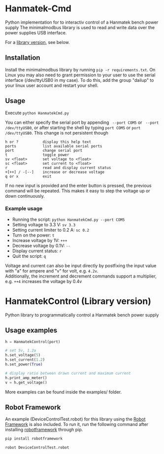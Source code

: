 # Hanmatek-Cmd
Python implementation for to interactiv control of a Hanmatek bench power supply
The minimalmodbus library is used to read and write data over the power supplies USB interface.

For a [library version](#lib_ver_), see below.

## Installation
Install the minimalmodbus library by running `pip -r requirements.txt`.
On Linux you may also need to grant permission to your user to use the serial interface (/dev/ttyUSB0 in my case).
To do this, add the group "dailup" to your linux user account and restart your shell.

## Usage
Execute `python HanmatekCmd.py`

You can either specify the serial port by appending ` --port COM5` or ` --port /dev/ttyUSB0`, or after starting the shell by typing `port COM5` or `port /dev/ttyUSB0`. This change is not persistent though


    h or ?           display this help text
    ports            list available serial ports
    port             change serial port
    t                toggle power
    sv <float>       set voltage to <float>
    sc <float>       set current to <float>
    r                read and display current status
    +[++] / -[--]    increase or decrease voltage
    q or x           exit


If no new input is provided and the enter button is pressed, the previous command will be repeated. This makes it easy to step the voltage up or down continuously.

### Example usage

* Running the script: `python HanmatekCmd.py --port COM5`
* Setting voltage to 3.3 V: `sv 3.3`
* Setting current limiter to 0.2 A: `sc 0.2`
* Turn on the power: `t`
* Increase voltage by 1V: `+++`
* Decrease voltage by 0.1V: `--`
* Display current status: `r`
* Quit the script: `q`

Voltage and current can also be input directly by postfixing the input value with "a" for ampere and "v" for volt, e.g. `4.2v`.  
Additionally, the increment and decrement commands support a multiplier, e.g. `++4` increases the voltage by 0.4v
# HanmatekControl (Library version)
<a name="lib_ver"></a>
Python library to programmatically control a Hanmatek bench power supply

## Usage examples

```python
h = HanmatekControl(port)

# set 5v, 1.2a
h.set_voltage(5)
h.set_current(1.2)
h.set_power(True)

# display ratio between drawn current and maximum current
h.print_amp_meter() 
v = h.get_voltage()
```

More examples can be found inside the examples/ folder.

## Robot Framework
An example (DeviceControlTest.robot) for this library using the [Robot Framework](https://robotframework.org/) is also included. To run it, run the following command after installing [robotframework](https://pypi.org/project/robotframework/) through pip.

```bash
pip install robotframework

robot DeviceControlTest.robot
```